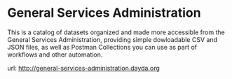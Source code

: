 # General Services Administration

This is a catalog of datasets organized and made more accessible from the General Services Administration, providing simple dowloadable CSV and JSON files, as well as Postman Collections you can use as part of workflows and other automation.

url: http://general-services-administration.dayda.org

